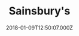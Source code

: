 ---
date: 2018-01-09T12:50:07.000Z
title: Sainsbury's
latitude: 52.03676686375004
longitude: 1.2059902320228766
category: checkin
---
